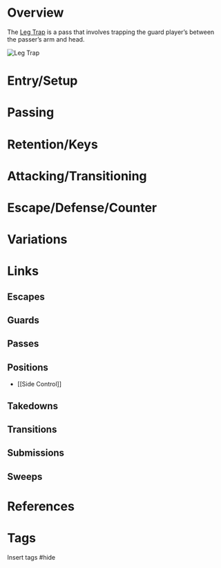 # Overview
The <u>Leg Trap</u> is a pass that involves trapping the guard player’s between the passer’s arm and head.

![Leg Trap](https://i.ytimg.com/vi/SzHShYOdAV0/hq720.jpg?sqp=-oaymwEhCK4FEIIDSFryq4qpAxMIARUAAAAAGAElAADIQj0AgKJD&rs=AOn4CLDx46TaeVjRftT0Ahi69W9-mF_MGQ)
# Entry/Setup
# Passing
# Retention/Keys
# Attacking/Transitioning
# Escape/Defense/Counter
# Variations
# Links
## Escapes
## Guards
## Passes
## Positions
- [[Side Control]]
## Takedowns
## Transitions
## Submissions
## Sweeps
# References
# Tags
Insert tags #hide